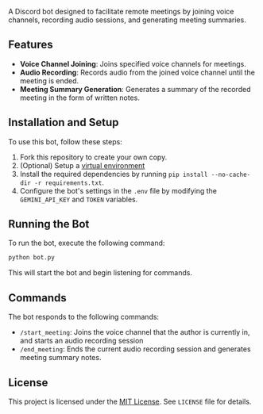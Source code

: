 A Discord bot designed to facilitate remote meetings by joining voice channels, recording audio 
sessions, and generating meeting summaries.

## Features

* **Voice Channel Joining**: Joins specified voice channels for meetings.
* **Audio Recording**: Records audio from the joined voice channel until the meeting is ended.
* **Meeting Summary Generation**: Generates a summary of the recorded meeting in the form of written notes.

## Installation and Setup

To use this bot, follow these steps:

1. Fork this repository to create your own copy.
2. (Optional) Setup a [virtual environment](https://www.freecodecamp.org/news/how-to-setup-virtual-environments-in-python/)
3. Install the required dependencies by running `pip install --no-cache-dir -r requirements.txt`.
4. Configure the bot's settings in the `.env` file by modifying the `GEMINI_API_KEY` and `TOKEN` variables.

## Running the Bot

To run the bot, execute the following command:
```bash
python bot.py
```
This will start the bot and begin listening for commands.

## Commands

The bot responds to the following commands:

* `/start_meeting`: Joins the voice channel that the author is currently in, and starts an audio recording session
* `/end_meeting`: Ends the current audio recording session and generates meeting summary notes.

## License

This project is licensed under the [MIT License](https://opensource.org/licenses/MIT). See `LICENSE` file for 
details.